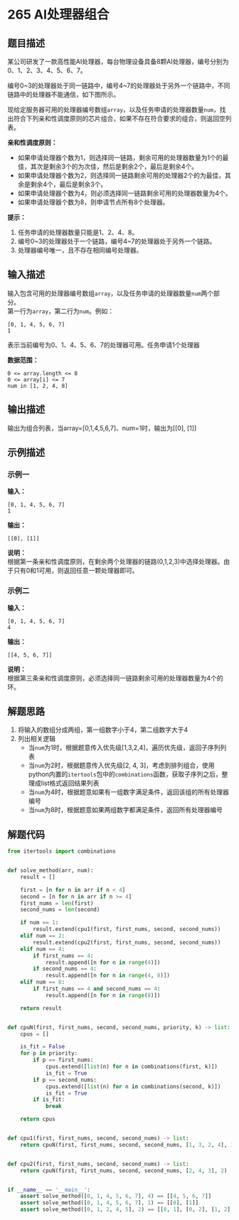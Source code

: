 # 265 AI处理器组合

## 题目描述

某公司研发了一款高性能AI处理器，每台物理设备具备8颗AI处理器，编号分别为0、1、2、3、4、5、6、7。

编号0\~3的处理器处于同一链路中，编号4\~7的处理器处于另外一个链路中，不同链路中的处理器不能通信，如下图所示。

现给定服务器可用的处理器编号数组`array`，以及任务申请的处理器数量`num`，找出符合下列亲和性调度原则的芯片组合，如果不存在符合要求的组合，则返回空列表。

**亲和性调度原则：**
- 如果申请处理器个数为1，则选择同一链路，剩余可用的处理器数量为1个的最佳，其次是剩余3个的为次佳，然后是剩余2个，最后是剩余4个。
- 如果申请处理器个数为2，则选择同一链路剩余可用的处理器2个的为最佳，其余是剩余4个，最后是剩余3个。
- 如果申请处理器个数为4，则必须选择同一链路剩余可用的处理器数量为4个。
- 如果申请处理器个数为8，则申请节点所有8个处理器。

**提示：**
1. 任务申请的处理器数量只能是1、2、4、8。
2. 编号0\~3的处理器处于一个链路，编号4\~7的处理器处于另外一个链路。
3. 处理器编号唯一，且不存在相同编号处理器。

## 输入描述

输入包含可用的处理器编号数组`array`，以及任务申请的处理器数量`num`两个部分。  
第一行为`array`，第二行为`num`。例如：
```shell
[0, 1, 4, 5, 6, 7]
1
```
表示当前编号为0、1、4、5、6、7的处理器可用。任务申请1个处理器

**数据范围：**
```shell
0 <= array.length <= 8
0 <= array[i] <= 7
num in [1, 2, 4, 8]
```

## 输出描述

输出为组合列表，当array=[0,1,4,5,6,7]、num=1时，输出为[[0], [1]]

## 示例描述

### 示例一

**输入：**
```shell
[0, 1, 4, 5, 6, 7]
1
```

**输出：**
```shell
[[0], [1]]
```

**说明：**  
根据第一条亲和性调度原则，在剩余两个处理器的链路(0,1,2,3)中选择处理器。由于只有0和1可用，则返回任意一颗处理器即可。

### 示例二

**输入：**
```shell
[0, 1, 4, 5, 6, 7]
4
```

**输出：**
```shell
[[4, 5, 6, 7]]
```

**说明：**  
根据第三条亲和性调度原则，必须选择同一链路剩余可用的处理器数量为4个的环。

## 解题思路
1. 将输入的数组分成两组，第一组数字小于4，第二组数字大于4
2. 列出相关逻辑
    - 当`num`为1时，根据题意传入优先级[1,3,2,4]，遍历优先级，返回子序列列表
    - 当`num`为2时，根据题意传入优先级[2, 4, 3]，考虑到排列组合，使用python内置的`itertools`包中的`combinations`函数，获取子序列之后，整理成list格式返回结果列表
    - 当`num`为4时，根据题意如果有一组数字满足条件，返回该组的所有处理器编号
    - 当`num`为8时，根据题意如果两组数字都满足条件，返回所有处理器编号


## 解题代码

```python
from itertools import combinations


def solve_method(arr, num):
    result = []

    first = [n for n in arr if n < 4]
    second = [n for n in arr if n >= 4]
    first_nums = len(first)
    second_nums = len(second)

    if num == 1:
        result.extend(cpu1(first, first_nums, second, second_nums))
    elif num == 2:
        result.extend(cpu2(first, first_nums, second, second_nums))
    elif num == 4:
        if first_nums == 4:
            result.append([n for n in range(4)])
        if second_nums == 4:
            result.append([n for n in range(4, 8)])
    elif num == 8:
        if first_nums == 4 and second_nums == 4:
            result.append([n for n in range(8)])

    return result


def cpuN(first, first_nums, second, second_nums, priority, k) -> list:
    cpus = []

    is_fit = False
    for p in priority:
        if p == first_nums:
            cpus.extend([list(n) for n in combinations(first, k)])
            is_fit = True
        if p == second_nums:
            cpus.extend([list(n) for n in combinations(second, k)])
            is_fit = True
        if is_fit:
            break

    return cpus


def cpu1(first, first_nums, second, second_nums) -> list:
    return cpuN(first, first_nums, second, second_nums, [1, 3, 2, 4], 1)


def cpu2(first, first_nums, second, second_nums) -> list:
    return cpuN(first, first_nums, second, second_nums, [2, 4, 3], 2)


if __name__ == '__main__':
    assert solve_method([0, 1, 4, 5, 6, 7], 4) == [[4, 5, 6, 7]]
    assert solve_method([0, 1, 4, 5, 6, 7], 1) == [[0], [1]]
    assert solve_method([0, 1, 2, 4, 5], 2) == [[0, 1], [0, 2], [1, 2], [4, 5], [4, 6], [5, 6]]
```